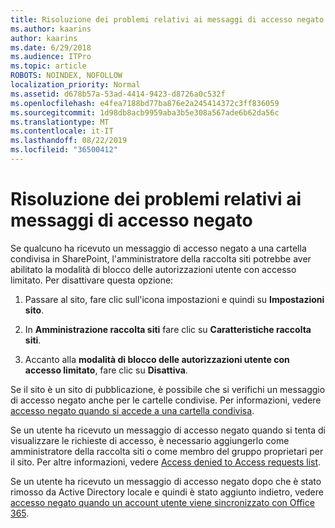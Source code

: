 ```yaml
---
title: Risoluzione dei problemi relativi ai messaggi di accesso negato
ms.author: kaarins
author: kaarins
ms.date: 6/29/2018
ms.audience: ITPro
ms.topic: article
ROBOTS: NOINDEX, NOFOLLOW
localization_priority: Normal
ms.assetid: d678b57a-53ad-4414-9423-d8726a0c532f
ms.openlocfilehash: e4fea7188bd77ba876e2a245414372c3ff836059
ms.sourcegitcommit: 1d98db8acb9959aba3b5e308a567ade6b62da56c
ms.translationtype: MT
ms.contentlocale: it-IT
ms.lasthandoff: 08/22/2019
ms.locfileid: "36500412"
---
```

# <a name="troubleshoot-access-denied-messages"></a>Risoluzione dei problemi relativi ai messaggi di accesso negato

Se qualcuno ha ricevuto un messaggio di accesso negato a una cartella condivisa in SharePoint, l'amministratore della raccolta siti potrebbe aver abilitato la modalità di blocco delle autorizzazioni utente con accesso limitato. Per disattivare questa opzione: 
  
1. Passare al sito, fare clic sull'icona impostazioni e quindi su **Impostazioni sito**.
    
2. In **Amministrazione raccolta siti** fare clic su **Caratteristiche raccolta siti**.
    
3. Accanto alla **modalità di blocco delle autorizzazioni utente con accesso limitato**, fare clic su **Disattiva**.
    
Se il sito è un sito di pubblicazione, è possibile che si verifichi un messaggio di accesso negato anche per le cartelle condivise. Per informazioni, vedere [accesso negato quando si accede a una cartella condivisa](https://go.microsoft.com/fwlink/?linkid=2004317).
  
Se un utente ha ricevuto un messaggio di accesso negato quando si tenta di visualizzare le richieste di accesso, è necessario aggiungerlo come amministratore della raccolta siti o come membro del gruppo proprietari per il sito. Per altre informazioni, vedere [Access denied to Access requests list](https://go.microsoft.com/fwlink/?linkid=2004220).
  
Se un utente ha ricevuto un messaggio di accesso negato dopo che è stato rimosso da Active Directory locale e quindi è stato aggiunto indietro, vedere [accesso negato quando un account utente viene sincronizzato con Office 365](https://go.microsoft.com/fwlink/?linkid=2004318).
  

